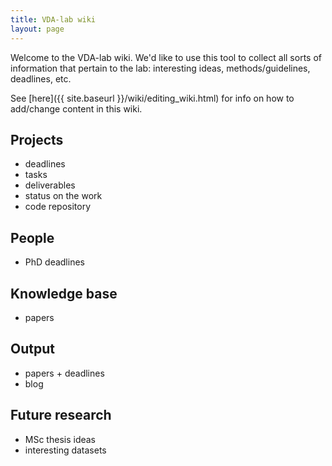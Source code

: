 ```yaml
---
title: VDA-lab wiki
layout: page
---
```

Welcome to the VDA-lab wiki. We'd like to use this tool to collect all sorts of information that pertain to the lab: interesting ideas, methods/guidelines, deadlines, etc.

See [here]({{ site.baseurl }}/wiki/editing_wiki.html) for info on how to add/change content in this wiki.

## Projects
* deadlines
* tasks
* deliverables
* status on the work
* code repository

## People
* PhD deadlines

## Knowledge base
* papers

## Output
* papers + deadlines
* blog

## Future research
* MSc thesis ideas
* interesting datasets
